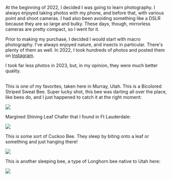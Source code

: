 <!-- :metadata:

title: My Best Macro Shots of 2023
tags: Photography, Macro
published: 2024-04-24T18:02:13-0700
summary:

At the beginning of 2022, I decided I was going to learn photography. I always
enjoyed taking photos with my phone, and before that, with various point and
shoot cameras. I had also been avoiding something like a DSLR because they are
so large and bulky. These days, though, mirrorless cameras are pretty compact,
so I went for it.

-->

At the beginning of 2022, I decided I was going to learn photography. I always
enjoyed taking photos with my phone, and before that, with various point and
shoot cameras. I had also been avoiding something like a DSLR because they are
so large and bulky. These days, though, mirrorless cameras are pretty compact,
so I went for it.

Prior to making my purchase, I decided I would start with macro photography.
I've always enjoyed nature, and insects in particular. There's plenty of them
as well. In 2022, I took hundreds of photos and posted them on
[Instagram](https://instagram.com/adamthings.me?theme=dark).

I took far less photos in 2023, but, in my opinion, they were much better
quality.<br><br>

This is one of my favorites, taken here in Murray, Utah. This is a Bicolored
Striped Sweat Bee. Super lucky shot, this bee was darting all over the place,
like bees do, and I just happened to catch it at the right moment:

<a href="/static/img/macros/bee1.jpg"><img src="/static/img/macros/bee1.jpg" class="macro-photo" /></a>

Margined Shining Leaf Chafer that I found in Ft Lauderdale:

<a href="/static/img/macros/beetle.jpg"><img src="/static/img/macros/beetle.jpg" class="macro-photo" /></a>

This is some sort of Cuckoo Bee. They sleep by biting onto a leaf or something
and just hanging there!

<a href="/static/img/macros/bee2.jpg"><img src="/static/img/macros/bee2.jpg" class="macro-photo" /></a>

This is another sleeping bee, a type of Longhorn bee native to Utah here:

<a href="/static/img/macros/bee3.jpg"><img src="/static/img/macros/bee3.jpg" class="macro-photo" /></a>
